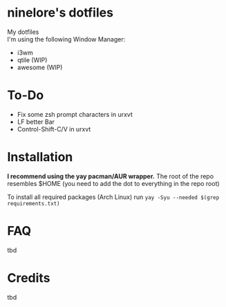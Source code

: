 # ninelore's dotfiles
My dotfiles    
I'm using the following Window Manager:
* i3wm
* qtile (WIP)
* awesome (WIP)

# To-Do

- Fix some zsh prompt characters in urxvt
- LF better Bar
- Control-Shift-C/V in urxvt

# Installation
**I recommend using the yay pacman/AUR wrapper.**
The root of the repo resembles $HOME (you need to add the dot to everything in the repo root)

To install all required packages (Arch Linux) run
`yay -Syu --needed $(grep requirements.txt)`

# FAQ
tbd

# Credits
tbd
